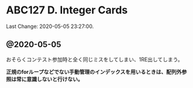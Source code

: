 # ABC127 D. Integer Cards

Last Change: 2020-05-05 23:27:00.

## @2020-05-05

おそらくコンテスト参加時と全く同じミスをしてしまい、1RE出してしまう。

**正規のforループなどでない手動管理のインデックスを用いるときは、配列外参照は常に意識しないと行けない。**
